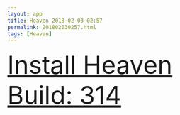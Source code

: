 ```yaml
---
layout: app
title: Heaven 2018-02-03-02:57
permalink: 201802030257.html
tags: [Heaven]
---
```

<div class="pure-g">
    <div class="pure-u-1-1" style="font-size: 4em">
        <a class="pure-button-primary" href="itms-services://?action=download-manifest&url=https%3A%2F%2Flitsungyisigono.github.io%2FTestScript%2Fmanifests%2F201802030257.plist"><i class="fa fa-download" aria-hidden="true"></i>Install Heaven Build: 314</a>
    </div>
</div>